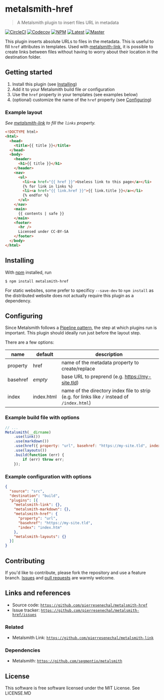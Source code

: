 # metalsmith-href

> A Metalsmith plugin to insert files URL in metadata

[![CircleCI](https://circleci.com/gh/pierresenechal/metalsmith-href.svg?style=shield)](https://circleci.com/gh/pierresenechal/metalsmith-href) [![Codecov](https://codecov.io/gh/pierresenechal/metalsmith-href/branch/master/graph/badge.svg)](https://codecov.io/gh/pierresenechal/metalsmith-href) [![NPM](https://img.shields.io/npm/v/metalsmith-href.svg)](https://npmjs.com/metalsmith-href) [![Latest](https://img.shields.io/github/tag/pierresenechal/metalsmith-href.svg)](https://github.com/pierresenechal/metalsmith-href/tags) [![Master](https://img.shields.io/github/package-json/v/pierresenechal/metalsmith-href.svg)](https://github.com/pierresenechal/metalsmith-href)

This plugin inserts absolute URLs to files in the metadata. This is useful to fill `href` attributes in templates. Used with [metalsmith-link](https://github.com/pierresenechal/metalsmith-link), it is possible to create links between files without having to worry about their location in the destination folder.


## Getting started

1. Install this plugin (see [Installing](#installing))
2. Add it to your Metalsmith build file _or_ configuration
3. Use the `href` property in your templates (see examples below)
4. (optional) customize the name of the `href` property (see [Configuring](#configuring))


### Example layout

_See [metalsmith-link](https://github.com/pierresenechal/metalsmith-link) to fill the `links` property._

```html
<!DOCTYPE html>
<html>
  <head>
    <title>{{ title }}</title>
  </head>
  <body>
    <header>
      <h1>{{ title }}</h1>
    </header>
    <nav>
      <ul>
        <li><a href="{{ href }}">Useless link to this page</a></li>
        {% for link in links %}
        <li><a href="{{ link.href }}">{{ link.title }}</a></li>
        {% endfor %}
      </ul>
    </nav>
    <main>
      {{ contents | safe }}
    </main>
    <footer>
      <hr />
      Licensed under CC-BY-SA
    </footer>
  </body>
</html>
```


## Installing

With [npm](https://npmjs.org/) installed, run

```
$ npm install metalsmith-href
```

For static websites, some prefer to specificy `--save-dev` to `npm install` as the distributed website does not actually require this plugin as a dependency.


## Configuring

Since Metalsmith follows a [Pipeline pattern](https://en.wikipedia.org/wiki/Pipeline_%28software%29), the step at which plugins run is important. This plugin should ideally run just before the layout step.

There are a few options:

name | default | description
---- | ------- | -----------
property | href | name of the metadata property to create/replace
basehref | _empty_ | base URL to preprend (e.g. https://my-site.tld)
index | index.html | name of the directory index file to strip (e.g. for links like `/` instead of `/index.html`)


### Example build file with options

```js
// ...
Metalsmith(__dirname)
    .use(link())
    .use(markdown())
    .use(href({ property: "url", basehref: "https://my-site.tld", index: "index.htm" }))
    .use(layouts())
    .build(function (err) {
        if (err) throw err;
    });
```


### Example configuration with options

```json
{
  "source": "src",
  "destination": "build",
  "plugins": [{
    "metalsmith-link": {},
    "metalsmith-markdown": {},
    "metalsmith-href": {
      "property": "url",
      "basehref": "https://my-site.tld",
      "index": "index.htm"
    },
    "metalsmith-layouts": {}
  }]
}
```


## Contributing

If you'd like to contribute, please fork the repository and use a feature branch. [Issues](https://github.com/pierresenechal/metalsmith-href/issues) and [pull requests](https://github.com/pierresenechal/metalsmith-href/pulls) are warmly welcome.


## Links and references

* Source code: [`https://github.com/pierresenechal/metalsmith-href`](https://github.com/pierresenechal/metalsmith-href)
* Issue tracker: [`https://github.com/pierresenechal/metalsmith-href/issues`](https://github.com/pierresenechal/metalsmith-href/issues)

### Related

* Metalsmith Link: [`https://github.com/pierresenechal/metalsmith-link`](https://github.com/pierresenechal/metalsmith-link)


### Dependencies

* Metalsmith: [`https://github.com/segmentio/metalsmith`](https://github.com/segmentio/metalsmith)


## License

This software is free software licensed under the MIT License. See LICENSE.MD
